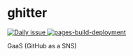 # ghitter

[
  ![Daily issue](
    https://github.com/eggplants/ghitter/actions/workflows/issue.yml/badge.svg
  )
](
  https://github.com/eggplants/ghitter/actions/workflows/issue.yml
) [
  ![pages-build-deployment](
    https://github.com/eggplants/ghitter/actions/workflows/pages/pages-build-deployment/badge.svg
  )
](
  https://github.com/eggplants/ghitter/actions/workflows/pages/pages-build-deployment
)

GaaS (GitHub as a SNS)

